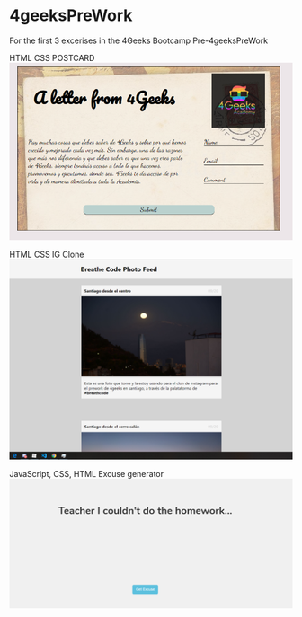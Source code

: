 # 4geeksPreWork
For the first 3 excerises in the 4Geeks Bootcamp Pre-4geeksPreWork

HTML CSS POSTCARD
![Screenshot](./Screenshot_letter.png)

HTML CSS IG Clone
![Screenshot](./Screenshot_ig.png)

JavaScript, CSS, HTML Excuse generator
![Screenshot](./Screenshot_excuse.png)
